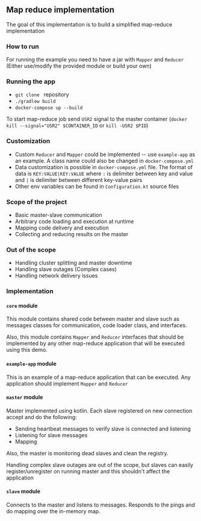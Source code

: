 ## Map reduce implementation
The goal of this implementation is to build a simplified map-reduce implementation
### How to run
For running the example you need to have a jar with `Mapper` and `Reducer` (Either use/modify the provided module or build your own)
### Running the app
* `git clone ` repository
* `./gradlew build`
* `docker-compose up --build`

To start map-reduce job send `USR2` signal to the master container (`docker kill --signal="USR2" $CONTAINER_ID` or `kill -USR2 $PID`)

### Customization
* Custom `Reducer` and `Mapper` could be implemented -- use `example-app` as an example. 
A class name could also be changed in `docker-compose.yml`
* Data customization is possible in `docker-compose.yml` file. 
The format of data is `KEY:VALUE|KEY:VALUE` where `:` is delimiter between key and value and `|` is delimiter between different key-value pairs
* Other env variables can be found in `Configuration.kt` source files

### Scope of the project
* Basic master-slave communication
* Arbitrary code loading and execution at runtime 
* Mapping code delivery and execution
* Collecting and reducing results on the master

### Out of the scope
* Handling cluster splitting and master downtime
* Handling slave outages (Complex cases)
* Handling network delivery issues


### Implementation
#### `core` module
This module contains shared code between master and slave 
such as messages classes for communication, code loader class, and interfaces.

Also, this module contains `Mapper` and `Reducer` interfaces that should be implemented by any other map-reduce application that will be executed using this demo.
#### `example-app` module 
This is an example of a map-reduce application that can be executed. 
Any application should implement `Mapper` and `Reducer` 

#### `master` module
Master implemented using kotlin. 
Each slave registered on new connection accept and do the following:
* Sending heartbeat messages to verify slave is connected and listening
* Listening for slave messages
* Mapping

Also, the master is monitoring dead slaves and clean the registry.

Handling complex slave outages are out of the scope, but slaves can easily register/unregister on running master and 
this shouldn't affect the application

#### `slave` module
Connects to the master and listens to messages. Responds to the pings and do mapping over the in-memory map. 
